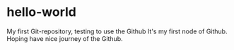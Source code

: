 # hello-world
My first Git-repository, testing to use the  Github
It's my first node of Github. Hoping have nice journey of the Github.
